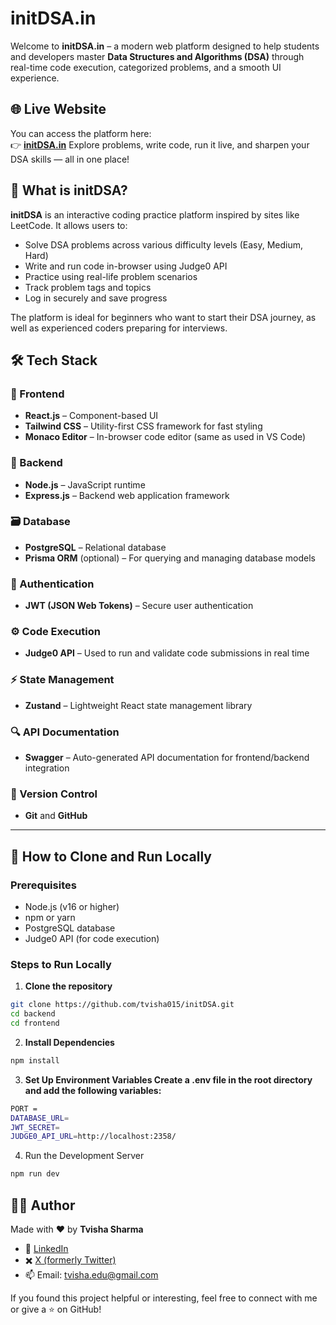 # initDSA.in

Welcome to **initDSA.in** – a modern web platform designed to help students and developers master **Data Structures and Algorithms (DSA)** through real-time code execution, categorized problems, and a smooth UI experience.
## 🌐 Live Website
You can access the platform here:  
👉 [**initDSA.in**](https://www.initdsa.in)
Explore problems, write code, run it live, and sharpen your DSA skills — all in one place!

## 📌 What is initDSA?

**initDSA** is an interactive coding practice platform inspired by sites like LeetCode. It allows users to:
- Solve DSA problems across various difficulty levels (Easy, Medium, Hard)
- Write and run code in-browser using Judge0 API
- Practice using real-life problem scenarios
- Track problem tags and topics
- Log in securely and save progress

The platform is ideal for beginners who want to start their DSA journey, as well as experienced coders preparing for interviews.

## 🛠️ Tech Stack

### 🚀 Frontend
- **React.js** – Component-based UI
- **Tailwind CSS** – Utility-first CSS framework for fast styling
- **Monaco Editor** – In-browser code editor (same as used in VS Code)
### 🧠 Backend
- **Node.js** – JavaScript runtime
- **Express.js** – Backend web application framework
### 🗃️ Database
- **PostgreSQL** – Relational database
- **Prisma ORM** (optional) – For querying and managing database models
### 🔐 Authentication
- **JWT (JSON Web Tokens)** – Secure user authentication
### ⚙️ Code Execution
- **Judge0 API** – Used to run and validate code submissions in real time
### ⚡ State Management
- **Zustand** – Lightweight React state management library
### 🔍 API Documentation
- **Swagger** – Auto-generated API documentation for frontend/backend integration
### 🔧 Version Control
- **Git** and **GitHub**
---
## 🧪 How to Clone and Run Locally
### Prerequisites
- Node.js (v16 or higher)  
- npm or yarn  
- PostgreSQL database  
- Judge0 API (for code execution)

### Steps to Run Locally
1. **Clone the repository**
```bash
git clone https://github.com/tvisha015/initDSA.git
cd backend
cd frontend
```
2. **Install Dependencies**
```bash
npm install
```
3. **Set Up Environment Variables Create a .env file in the root directory and add the following variables:**
```bash
PORT =
DATABASE_URL=
JWT_SECRET=
JUDGE0_API_URL=http://localhost:2358/
```
4. Run the Development Server
```bash
npm run dev
```

## 👩‍💻 Author
Made with ❤️ by **Tvisha Sharma**
- 🔗 [LinkedIn](https://www.linkedin.com/in/tvisha-sharma-74a551283/)
- ✖️ [X (formerly Twitter)](https://x.com/tvishasharma_)
- 📫 Email: tvisha.edu@gmail.com

If you found this project helpful or interesting, feel free to connect with me or give a ⭐ on GitHub!
